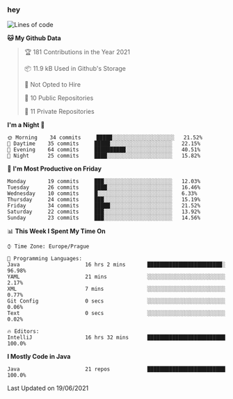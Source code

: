 ### hey

<!--START_SECTION:waka-->
![Lines of code](https://img.shields.io/badge/From%20Hello%20World%20I%27ve%20Written-46694%20lines%20of%20code-blue)

**🐱 My Github Data** 

> 🏆 181 Contributions in the Year 2021
 > 
> 📦 11.9 kB Used in Github's Storage 
 > 
> 🚫 Not Opted to Hire
 > 
> 📜 10 Public Repositories 
 > 
> 🔑 11 Private Repositories  
 > 
**I'm a Night 🦉** 

```text
🌞 Morning    34 commits     █████░░░░░░░░░░░░░░░░░░░░   21.52% 
🌆 Daytime    35 commits     █████░░░░░░░░░░░░░░░░░░░░   22.15% 
🌃 Evening    64 commits     ██████████░░░░░░░░░░░░░░░   40.51% 
🌙 Night      25 commits     ████░░░░░░░░░░░░░░░░░░░░░   15.82%

```
📅 **I'm Most Productive on Friday** 

```text
Monday       19 commits     ███░░░░░░░░░░░░░░░░░░░░░░   12.03% 
Tuesday      26 commits     ████░░░░░░░░░░░░░░░░░░░░░   16.46% 
Wednesday    10 commits     █░░░░░░░░░░░░░░░░░░░░░░░░   6.33% 
Thursday     24 commits     ███░░░░░░░░░░░░░░░░░░░░░░   15.19% 
Friday       34 commits     █████░░░░░░░░░░░░░░░░░░░░   21.52% 
Saturday     22 commits     ███░░░░░░░░░░░░░░░░░░░░░░   13.92% 
Sunday       23 commits     ███░░░░░░░░░░░░░░░░░░░░░░   14.56%

```


📊 **This Week I Spent My Time On** 

```text
⌚︎ Time Zone: Europe/Prague

💬 Programming Languages: 
Java                     16 hrs 2 mins       ████████████████████████░   96.98% 
YAML                     21 mins             ░░░░░░░░░░░░░░░░░░░░░░░░░   2.17% 
XML                      7 mins              ░░░░░░░░░░░░░░░░░░░░░░░░░   0.77% 
Git Config               0 secs              ░░░░░░░░░░░░░░░░░░░░░░░░░   0.06% 
Text                     0 secs              ░░░░░░░░░░░░░░░░░░░░░░░░░   0.02%

🔥 Editors: 
IntelliJ                 16 hrs 32 mins      █████████████████████████   100.0%

```

**I Mostly Code in Java** 

```text
Java                     21 repos            █████████████████████████   100.0%

```



 Last Updated on 19/06/2021
<!--END_SECTION:waka-->
